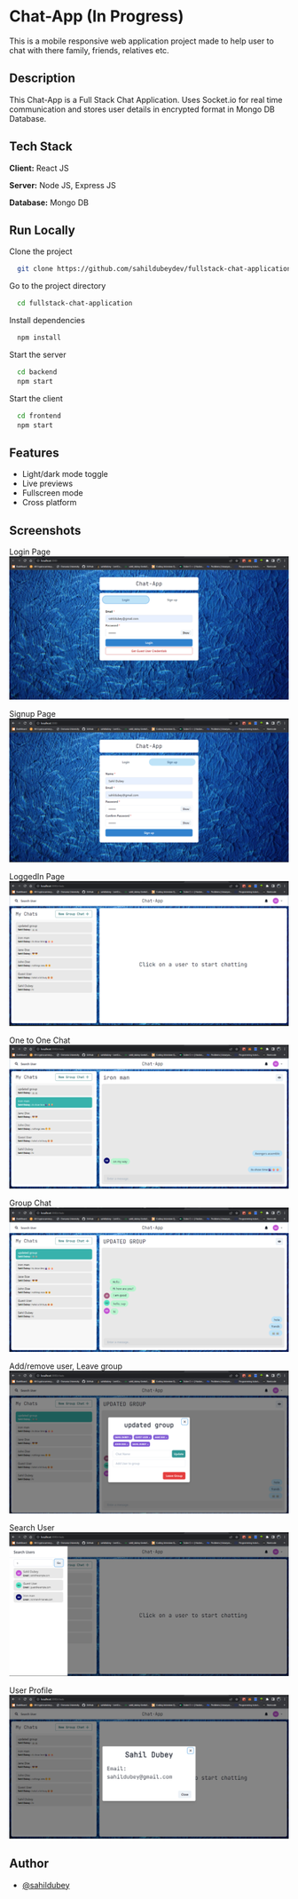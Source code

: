 
# Chat-App (In Progress)

This is a mobile responsive web application project 
made to help user to chat with there family, friends, relatives etc.

## Description

This Chat-App is a Full Stack Chat Application. Uses Socket.io for 
real time communication and stores user details in encrypted format 
in Mongo DB Database.





## Tech Stack

**Client:** React JS

**Server:** Node JS, Express JS

**Database:** Mongo DB


## Run Locally

Clone the project

```bash
  git clone https://github.com/sahildubeydev/fullstack-chat-application
```

Go to the project directory

```bash
  cd fullstack-chat-application
```

Install dependencies

```bash
  npm install
```

Start the server

```bash
  cd backend
  npm start
```

Start the client

```bash
  cd frontend
  npm start
```




## Features

- Light/dark mode toggle
- Live previews
- Fullscreen mode
- Cross platform


## Screenshots
Login Page
![login page](screenshots/loginpage.png)

Signup Page
![signup page](screenshots/signuppage.png)

LoggedIn Page
![loggedin page](screenshots/loggedinpage.png)

One to One Chat 
![one to one chat](screenshots/onetoonechat.png)

Group Chat
![group chat](screenshots/groupchat.png)

Add/remove user, Leave group 
![group chat](screenshots/add-remove-leave-group.png)

Search User
![search user](screenshots/searchuser.png)

User Profile
![user profile](screenshots/userprofile.png)


## Author

- [@sahildubey](https://github.com/sahildubeydev)


